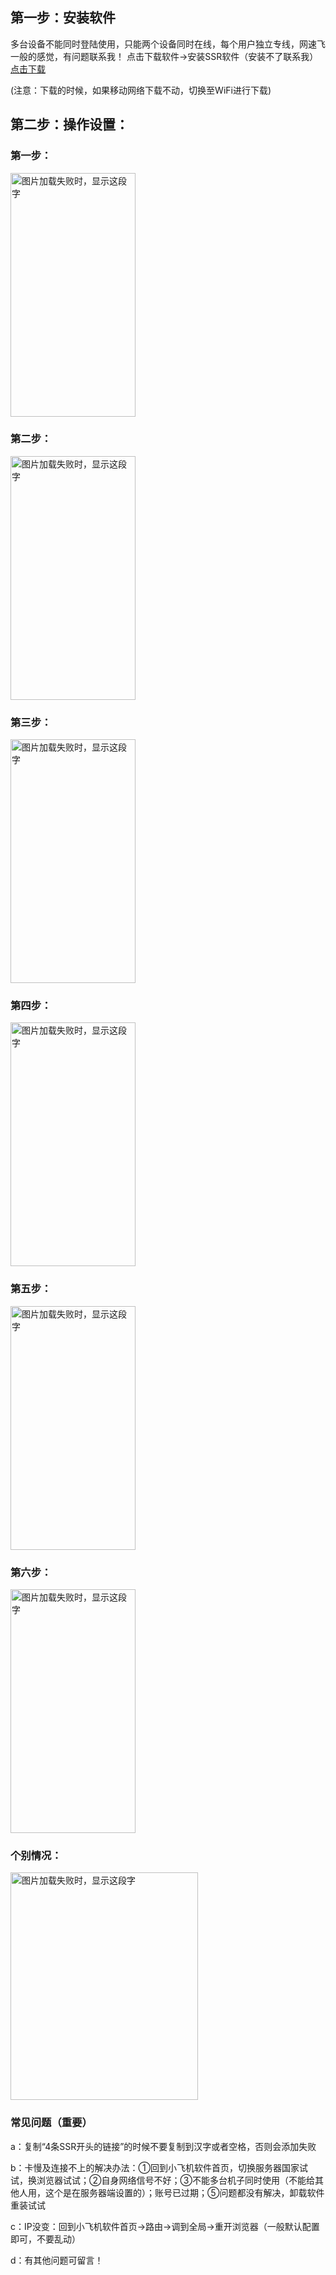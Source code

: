 
## 第一步：安装软件  

多台设备不能同时登陆使用，只能两个设备同时在线，每个用户独立专线，网速飞一般的感觉，有问题联系我！
点击下载软件→安装SSR软件（安装不了联系我）  
[点击下载](https://github.com/smallqiangno/use-guide/blob/master/software/ShadowsocksR-win-4.9.0.zip)  

(注意：下载的时候，如果移动网络下载不动，切换至WiFi进行下载)


## 第二步：操作设置：
### 第一步：
<img src="https://github.com/smallqiangno/use-guide/blob/master/andriod/andriod1.jpg" width="200" height="390" alt="图片加载失败时，显示这段字"/>  

### 第二步：
<img src="https://github.com/smallqiangno/use-guide/blob/master/andriod/andriod2.jpg" width="200" height="390" alt="图片加载失败时，显示这段字"/>  

### 第三步：
<img src="https://github.com/smallqiangno/use-guide/blob/master/andriod/andriod3.jpg" width="200" height="390" alt="图片加载失败时，显示这段字"/>  


### 第四步：
<img src="https://github.com/smallqiangno/use-guide/blob/master/andriod/andriod4.jpg" width="200" height="390" alt="图片加载失败时，显示这段字"/>  


### 第五步：
<img src="https://github.com/smallqiangno/use-guide/blob/master/andriod/andriod5.jpg" width="200" height="390" alt="图片加载失败时，显示这段字"/>  

### 第六步：
<img src="https://github.com/smallqiangno/use-guide/blob/master/andriod/andriod6.jpg" width="200" height="390" alt="图片加载失败时，显示这段字"/>  

### 个别情况：
<img src="https://github.com/smallqiangno/use-guide/blob/master/andriod/andriod7.jpg" width="300" height="364" alt="图片加载失败时，显示这段字"/>  

### 常见问题（重要）

a：复制“4条SSR开头的链接”的时候不要复制到汉字或者空格，否则会添加失败

b：卡慢及连接不上的解决办法：①回到小飞机软件首页，切换服务器国家试试，换浏览器试试；②自身网络信号不好；③不能多台机子同时使用（不能给其他人用，这个是在服务器端设置的）；账号已过期；⑤问题都没有解决，卸载软件重装试试

c：IP没变：回到小飞机软件首页→路由→调到全局→重开浏览器（一般默认配置即可，不要乱动）

d：有其他问题可留言！
